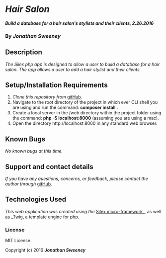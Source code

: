 # _Hair Salon_

#### _Build a database for a hair salon's stylists and their clients, 2.26.2016_

### By _**Jonathan Sweeney**_

## Description

_The Silex php app is designed to allow a user to build a database for a hair salon. The app allows a user to add a hair stylist and their clients._

## Setup/Installation Requirements

1. _Clone this repository from_ [gitHub](https://github.com/jsween/hair_salon_php.git).
2. Navigate to the root directory of the project in which ever CLI shell you are using and run the command: __composer install__ .
3. Create a local server in the /web directory within the project folder using the command: __php -S localhost:8000__ (assuming you are using a mac).
4. Open the directory http://localhost:8000 in any standard web browser.

## Known Bugs

_No known bugs at this time._

## Support and contact details

_If you have any questions, concerns, or feedback, please contact the author through_ [gitHub](https://github.com/jsween/hair_salon_php.git).

## Technologies Used

_This web application was created using the_  [Silex micro-framework](http://silex.sensiolabs.org/)_, as well as _[Twig](http://twig.sensiolabs.org/), a template engine for php.

### License

MIT License.

Copyright (c) 2016 _**Jonathan Sweeney**_
